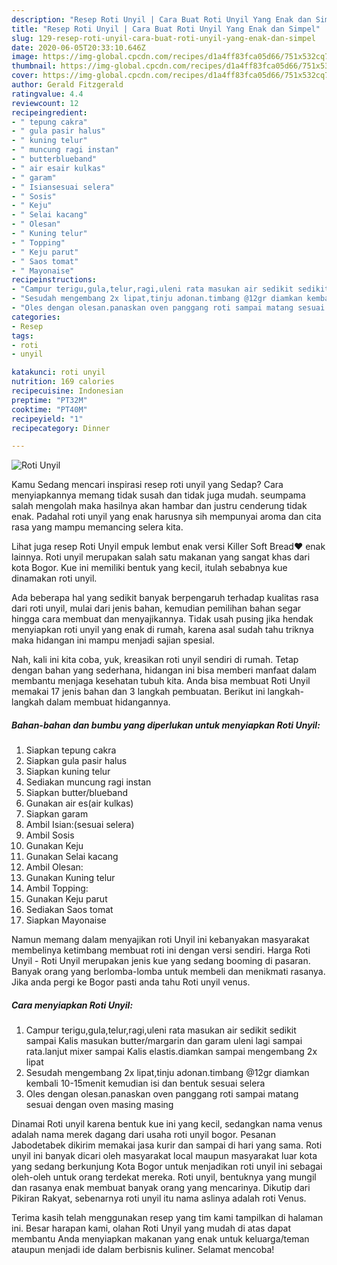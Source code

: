 ```yaml
---
description: "Resep Roti Unyil | Cara Buat Roti Unyil Yang Enak dan Simpel"
title: "Resep Roti Unyil | Cara Buat Roti Unyil Yang Enak dan Simpel"
slug: 129-resep-roti-unyil-cara-buat-roti-unyil-yang-enak-dan-simpel
date: 2020-06-05T20:33:10.646Z
image: https://img-global.cpcdn.com/recipes/d1a4ff83fca05d66/751x532cq70/roti-unyil-foto-resep-utama.jpg
thumbnail: https://img-global.cpcdn.com/recipes/d1a4ff83fca05d66/751x532cq70/roti-unyil-foto-resep-utama.jpg
cover: https://img-global.cpcdn.com/recipes/d1a4ff83fca05d66/751x532cq70/roti-unyil-foto-resep-utama.jpg
author: Gerald Fitzgerald
ratingvalue: 4.4
reviewcount: 12
recipeingredient:
- " tepung cakra"
- " gula pasir halus"
- " kuning telur"
- " muncung ragi instan"
- " butterblueband"
- " air esair kulkas"
- " garam"
- " Isiansesuai selera"
- " Sosis"
- " Keju"
- " Selai kacang"
- " Olesan"
- " Kuning telur"
- " Topping"
- " Keju parut"
- " Saos tomat"
- " Mayonaise"
recipeinstructions:
- "Campur terigu,gula,telur,ragi,uleni rata masukan air sedikit sedikit sampai Kalis masukan butter/margarin dan garam uleni lagi sampai rata.lanjut mixer sampai Kalis elastis.diamkan sampai mengembang 2x lipat"
- "Sesudah mengembang 2x lipat,tinju adonan.timbang @12gr diamkan kembali 10-15menit kemudian isi dan bentuk sesuai selera"
- "Oles dengan olesan.panaskan oven panggang roti sampai matang sesuai dengan oven masing masing"
categories:
- Resep
tags:
- roti
- unyil

katakunci: roti unyil 
nutrition: 169 calories
recipecuisine: Indonesian
preptime: "PT32M"
cooktime: "PT40M"
recipeyield: "1"
recipecategory: Dinner

---
```



![Roti Unyil](https://img-global.cpcdn.com/recipes/d1a4ff83fca05d66/751x532cq70/roti-unyil-foto-resep-utama.jpg)

Kamu Sedang mencari inspirasi resep roti unyil yang Sedap? Cara menyiapkannya memang tidak susah dan tidak juga mudah. seumpama salah mengolah maka hasilnya akan hambar dan justru cenderung tidak enak. Padahal roti unyil yang enak harusnya sih mempunyai aroma dan cita rasa yang mampu memancing selera kita.

Lihat juga resep Roti Unyil empuk lembut enak versi Killer Soft Bread❤️ enak lainnya. Roti unyil merupakan salah satu makanan yang sangat khas dari kota Bogor. Kue ini memiliki bentuk yang kecil, itulah sebabnya kue dinamakan roti unyil.

Ada beberapa hal yang sedikit banyak berpengaruh terhadap kualitas rasa dari roti unyil, mulai dari jenis bahan, kemudian pemilihan bahan segar hingga cara membuat dan menyajikannya. Tidak usah pusing jika hendak menyiapkan roti unyil yang enak di rumah, karena asal sudah tahu triknya maka hidangan ini mampu menjadi sajian spesial.


Nah, kali ini kita coba, yuk, kreasikan roti unyil sendiri di rumah. Tetap dengan bahan yang sederhana, hidangan ini bisa memberi manfaat dalam membantu menjaga kesehatan tubuh kita. Anda bisa membuat Roti Unyil memakai 17 jenis bahan dan 3 langkah pembuatan. Berikut ini langkah-langkah dalam membuat hidangannya.

<!--inarticleads1-->

##### Bahan-bahan dan bumbu yang diperlukan untuk menyiapkan Roti Unyil:

1. Siapkan  tepung cakra
1. Siapkan  gula pasir halus
1. Siapkan  kuning telur
1. Sediakan  muncung ragi instan
1. Siapkan  butter/blueband
1. Gunakan  air es(air kulkas)
1. Siapkan  garam
1. Ambil  Isian:(sesuai selera)
1. Ambil  Sosis
1. Gunakan  Keju
1. Gunakan  Selai kacang
1. Ambil  Olesan:
1. Gunakan  Kuning telur
1. Ambil  Topping:
1. Gunakan  Keju parut
1. Sediakan  Saos tomat
1. Siapkan  Mayonaise


Namun memang dalam menyajikan roti Unyil ini kebanyakan masyarakat membelinya ketimbang membuat roti ini dengan versi sendiri. Harga Roti Unyil - Roti Unyil merupakan jenis kue yang sedang booming di pasaran. Banyak orang yang berlomba-lomba untuk membeli dan menikmati rasanya. Jika anda pergi ke Bogor pasti anda tahu Roti unyil venus. 

<!--inarticleads2-->

##### Cara menyiapkan Roti Unyil:

1. Campur terigu,gula,telur,ragi,uleni rata masukan air sedikit sedikit sampai Kalis masukan butter/margarin dan garam uleni lagi sampai rata.lanjut mixer sampai Kalis elastis.diamkan sampai mengembang 2x lipat
1. Sesudah mengembang 2x lipat,tinju adonan.timbang @12gr diamkan kembali 10-15menit kemudian isi dan bentuk sesuai selera
1. Oles dengan olesan.panaskan oven panggang roti sampai matang sesuai dengan oven masing masing


Dinamai Roti unyil karena bentuk kue ini yang kecil, sedangkan nama venus adalah nama merek dagang dari usaha roti unyil bogor. Pesanan Jabodetabek dikirim memakai jasa kurir dan sampai di hari yang sama. Roti unyil ini banyak dicari oleh masyarakat local maupun masyarakat luar kota yang sedang berkunjung Kota Bogor untuk menjadikan roti unyil ini sebagai oleh-oleh untuk orang terdekat mereka. Roti unyil, bentuknya yang mungil dan rasanya enak membuat banyak orang yang mencarinya. Dikutip dari Pikiran Rakyat, sebenarnya roti unyil itu nama aslinya adalah roti Venus. 

Terima kasih telah menggunakan resep yang tim kami tampilkan di halaman ini. Besar harapan kami, olahan Roti Unyil yang mudah di atas dapat membantu Anda menyiapkan makanan yang enak untuk keluarga/teman ataupun menjadi ide dalam berbisnis kuliner. Selamat mencoba!
